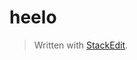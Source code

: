 
# heelo

> Written with [StackEdit](https://stackedit.io/).
<!--stackedit_data:
eyJoaXN0b3J5IjpbLTE3MzI4NTg3NjJdfQ==
-->